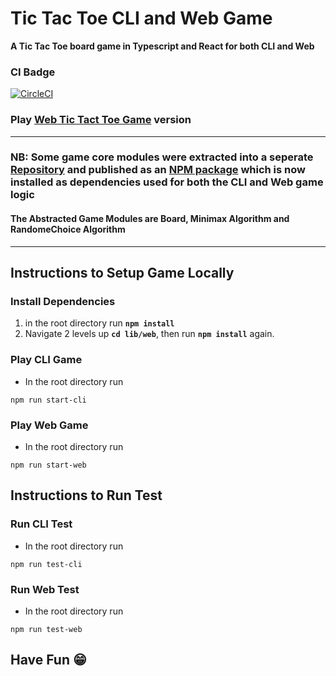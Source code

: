 # **Tic Tac Toe CLI and Web Game**
**A Tic Tac Toe board game in Typescript and React for both CLI and Web**

### **CI Badge**
[![CircleCI](https://circleci.com/gh/chokonaira/TicTacToe_Typescript.svg?style=svg)](https://app.circleci.com/pipelines/github/chokonaira/TicTacToe_Typescript)

### Play **[Web Tic Tact Toe Game](https://web-ttt.netlify.app/)** version


---
### **NB**: Some game core modules were extracted into a seperate [**Repository**](https://github.com/chokonaira/tictactoe-game-module) and published as an [**NPM package**](https://www.npmjs.com/package/tictactoe-game-modules) which is now installed as dependencies used for both the CLI and Web game logic

#### The Abstracted Game Modules are **Board**, **Minimax** Algorithm and **RandomeChoice** Algorithm

---

## **Instructions to Setup Game Locally** 

### **Install Dependencies**

1. in the root directory run **`npm install`**
2. Navigate 2 levels up **`cd lib/web`**, then run **`npm install`** again.

### **Play CLI Game**

- In the root directory run 
```
npm run start-cli
```

### **Play Web Game**

- In the root directory run 
```
npm run start-web
```
## **Instructions to Run Test**

### **Run CLI Test**

- In the root directory run 
```
npm run test-cli
```
### **Run Web Test**

- In the root directory run 
```
npm run test-web
```

## **Have Fun 😁**
